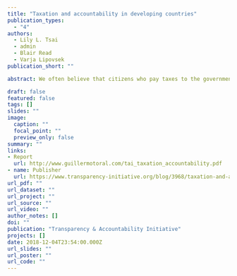 ```yaml
---
title: "Taxation and accountability in developing countries"
publication_types:
  - "4"
authors:
  - Lily L. Tsai
  - admin
  - Blair Read
  - Varja Lipovsek
publication_short: ""

abstract: We often believe that citizens who pay taxes to the government should have a stronger desire to make sure that the government spends their money wisely. According to this idea of a ?fiscal contract,? citizens who pay taxes expect accountable and democratic governments that deliver public goods. In this evidence review, we seek to answer two questions. First, does such a fiscal contract exist between citizens and governments in developing countries? Second, assuming that such a fiscal contract exists or can be created, how can governments increase taxation and decrease tax evasion? To answer these questions, we review and discuss recent evidence from empirical studies published between 2010 and 2016.

draft: false
featured: false
tags: []
slides: ""
image:
  caption: ""
  focal_point: ""
  preview_only: false
summary: ""
links:
- Report
  url: http://www.guillermotoral.com/tai_taxation_accountability.pdf
- name: Publisher
  url: https://www.transparency-initiative.org/blog/3968/taxation-and-accountability-in-developing-countries-does-taxation-motivate-citizens-to-hold-government-accountable-if-so-how-is-taxation-increased-and-tax-evasion-decreased/
url_pdf: ""
url_dataset: ""
url_project: ""
url_source: ""
url_video: ""
author_notes: []
doi: ""
publication: "Transparency & Accountability Initiative"
projects: []
date: 2018-12-04T23:54:00.000Z
url_slides: ""
url_poster: ""
url_code: ""
---
```

